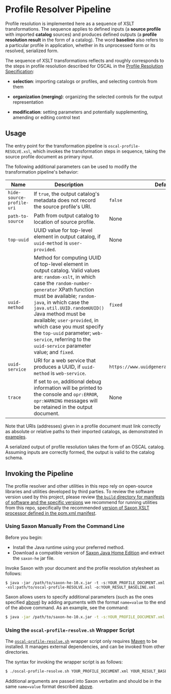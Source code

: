 # Profile Resolver Pipeline

Profile resolution is implemented here as a sequence of XSLT transformations. The sequence applies to defined inputs (a **source profile** with imported **catalog** sources) and produces defined outputs (a **profile resolution result** in the form of a catalog). The word **baseline** also refers to a particular profile in application, whether in its unprocessed form or its resolved, serialized form.

The sequence of XSLT transformations reflects and roughly corresponds to the steps in profile resolution described for OSCAL in the [Profile Resolution Specification](https://pages.nist.gov/OSCAL/concepts/processing/profile-resolution/):

- **selection**: importing catalogs or profiles, and selecting controls from them

- **organization (merging)**: organizing the selected controls for the output representation

- **modification**: setting parameters and potentially supplementing, amending or editing control text

## Usage

The entry point for the transformation pipeline is `oscal-profile-RESOLVE.xsl`, which invokes the transformation steps in sequence, taking the source profile document as primary input.

The following additional parameters can be used to modify the transformation pipeline's behavior:

| Name                      | Description                                                                                                                                                                                                                                                                                                                                                                                                                           | Default                                      |
| ------------------------- | ------------------------------------------------------------------------------------------------------------------------------------------------------------------------------------------------------------------------------------------------------------------------------------------------------------------------------------------------------------------------------------------------------------------------------------- | -------------------------------------------- |
| `hide-source-profile-uri` | If `true`, the output catalog's metadata does not record the source profile's URI.                                                                                                                                                                                                                                                                                                                                                    | `false`                                      |
| `path-to-source`          | Path from output catalog to location of source profile.                                                                                                                                                                                                                                                                                                                                                                               | None                                         |
| `top-uuid`                | UUID value for top-level element in output catalog, if `uuid-method` is `user-provided`.                                                                                                                                                                                                                                                                                                                                              | None                                         |
| `uuid-method`             | Method for computing UUID of top-level element in output catalog. Valid values are: `random-xslt`, in which case the `random-number-generator` XPath function must be available; `random-java`, in which case the `java.util.UUID.randomUUID()` Java method must be available; `user-provided`, in which case you must specify the `top-uuid` parameter; `web-service`, referring to the `uuid-service` parameter value; and `fixed`. | `fixed`                                      |
| `uuid-service`            | URI for a web service that produces a UUID, if `uuid-method` is `web-service`.                                                                                                                                                                                                                                                                                                                                                        | `https://www.uuidgenerator.net/api/version4` |
| `trace`                   | If set to `on`, additional debug information will be printed to the console and `opr:ERROR`, `opr:WARNING` messages will be retained in the output document.                                                                                                                                                                                                                                                                          | None                                         |

Note that URIs (addresses) given in a profile document must link correctly as absolute or relative paths to their imported catalogs, as demonstrated in [examples](../../../specifications/profile-resolution/profile-resolution-examples).

A serialized output of profile resolution takes the form of an OSCAL catalog. Assuming inputs are correctly formed, the output is valid to the catalog schema.

## Invoking the Pipeline

The profile resolver and other utilities in this repo rely on open-source libraries and utilities developed by third parties. To review the software version used by this project, please review [the `build` directory for manifests of software and the specific versions](../../../../build) we recommend for running utilities from this repo, specifically the recommended [version of Saxon XSLT processor defined in the pom.xml manifest](../../../../build/pom.xml).

### Using Saxon Manually From the Command Line

Before you begin:

- Install the Java runtime using your preferred method.
- Download a compatible version of [Saxon Java Home Edition](https://www.saxonica.com/download/java.xml) and extract the `saxon-he` jar file.

Invoke Saxon with your document and the profile resolution stylesheet as follows:

```
$ java -jar /path/to/saxon-he-10.x.jar -t -s:YOUR_PROFILE_DOCUMENT.xml -xsl:path/to/oscal-profile-RESOLVE.xsl -o:YOUR_RESULT_BASELINE.xml
```

Saxon allows users to specify additional parameters (such as the ones specified [above](#usage)) by adding arguments with the format `name=value` to the end of the above command. As an example, see the command:

```bash
$ java -jar /path/to/saxon-he-10.x.jar -t -s:YOUR_PROFILE_DOCUMENT.xml -xsl:path/to/oscal-profile-RESOLVE.xsl -o:YOUR_RESULT_BASELINE.xml uuid-method=random-xslt hide-source-profile-uri=true
```

### Using the `oscal-profile-resolve.sh` Wrapper Script

The [`oscal-profile-resolve.sh`](./oscal-profile-resolve.sh) wrapper script only requires [Maven](https://maven.apache.org/) to be installed.
It manages external dependencies, and can be invoked from other directories.

The syntax for invoking the wrapper script is as follows:

```bash
$ ./oscal-profile-resolve.sh YOUR_PROFILE_DOCUMENT.xml YOUR_RESULT_BASELINE.xml [additional arguments]
```

Additional arguments are passed into Saxon verbatim and should be in the same `name=value` format described [above](#using-saxon-manually-from-the-command-line).
